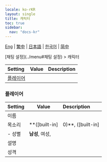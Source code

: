 ```yaml
---
locale: ko-rKR
layout: single
title: 캐릭터
toc: true
sidebar:
  nav: "docs-kr"
---
```

[Eng](/dancexr/menu/2025.4/chat/characters) | [繁中](/tw/dancexr/menu/2025.4/chat/characters) | [日本語](/jp/dancexr/menu/2025.4/chat/characters) | [한국어](/kr/dancexr/menu/2025.4/chat/characters) | [简中](/zh/dancexr/menu/2025.4/chat/characters)

[채팅 설정](../menu#채팅 설정) > 캐릭터



| Setting | Value | Description |
| :--- | --- | :--- |
| [플레이어](#플레이어) |


### **플레이어**

| Setting | Value | Description |
| :--- | --- | :--- |
| 이름 || 
| 목소리 | **([built-in]|0)**, ([built-in]|1), ([built-in]|2), ([built-in]|3), ([built-in]|4), ([built-in]|5), ([built-in]|6), ([built-in]|7), ([built-in]|8), ([built-in]|9), ([built-in]|10), ([built-in]|11), ([built-in]|12), ([built-in]|13), ([built-in]|14), ([built-in]|15), ([built-in]|16), ([built-in]|17), ([built-in]|18), ([built-in]|19),  |  |
|- 성별 | **남성**, 여성,  | 
| 설명 || 
| 성격 || 
